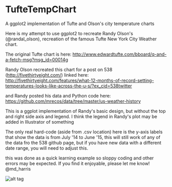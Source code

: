 # TufteTempChart
A ggplot2 implementation of Tufte and Olson's city temperature charts

Here is my attempt to use ggplot2 to recreate Randy Olson's (@randal_olson), recreation of the famous Tufte New York City Weather chart.

The original Tufte chart is here:
http://www.edwardtufte.com/bboard/q-and-a-fetch-msg?msg_id=00014g

Randy Olson recreated this chart for a post on 538 (http://fivethirtyeight.com/) linked here:
http://fivethirtyeight.com/features/what-12-months-of-record-setting-temperatures-looks-like-across-the-u-s/?ex_cid=538twitter

and Randy posted his data and Python code here:
https://github.com/mrecos/data/tree/master/us-weather-history

This is a ggplot implementation of Randy's basic design, but without the top and right side axis and legend.  I think the legend in Randy's plot may be added in Illustrator of something

The only real hard-code (aside from .csv location) here is the y-axis labels that show the data is from July '14 to June '15, 
this will still work of any of the data fro the 538 github page, but if you have new data with a different
date range, you will need to adjust this.

this was done as a quick learning example so sloppy coding and other errors may be expected.
If you find it enjoyable, please let me know! @md_harris

![alt tag](https://raw.github.com/mrecos/TufteTempChart/blob/master/PHL_JPEG.jpg)

